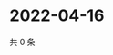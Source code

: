 # 2022-04-16

共 0 条

<!-- BEGIN WEIBO -->
<!-- 最后更新时间 Sat Apr 16 2022 05:11:32 GMT+0800 (China Standard Time) -->

<!-- END WEIBO -->
